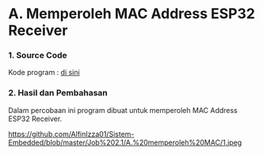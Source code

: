 # A. Memperoleh MAC Address ESP32 Receiver


### 1. Source Code
Kode program : <a href="1. Memperoleh MAC Address ESP32 Receiver/cek_mac.ino">di sini</a>

### 2. Hasil dan Pembahasan
Dalam percobaan ini program dibuat untuk memperoleh MAC Address ESP32 Receiver.

https://github.com/AlfinIzza01/Sistem-Embedded/blob/master/Job%202.1/A.%20memperoleh%20MAC/1.jpeg

